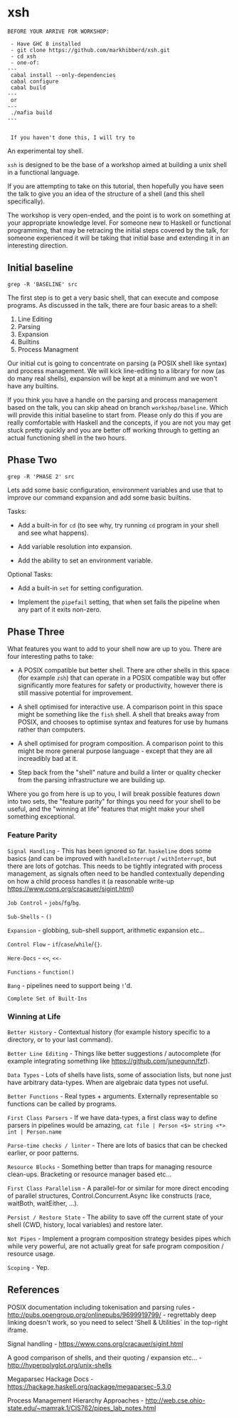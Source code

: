 xsh
===

```
BEFORE YOUR ARRIVE FOR WORKSHOP:

 - Have GHC 8 installed
 - git clone https://github.com/markhibberd/xsh.git
 - cd xsh
 - one-of:
---
 cabal install --only-dependencies
 cabal configure
 cabal build
---
 or
---
 ./mafia build 
---


 If you haven't done this, I will try to 
```

An experimental toy shell.

`xsh` is designed to be the base of a workshop aimed at building a
unix shell in a functional language.

If you are attempting to take on this tutorial, then hopefully you
have seen the talk to give you an idea of the structure of a shell
(and this shell specifically).

The workshop is very open-ended, and the point is to work on something
at your appropriate knowledge level. For someone new to Haskell or
functional programming, that may be retracing the initial steps
covered by the talk, for someone experienced it will be taking that
initial base and extending it in an interesting direction.


Initial baseline
----------------


```
grep -R 'BASELINE' src
```

The first step is to get a very basic shell, that can execute and
compose programs. As discussed in the talk, there are four basic areas
to a shell:

 1. Line Editing
 2. Parsing
 3. Expansion
 4. Builtins
 5. Process Managment

Our initial cut is going to concentrate on parsing (a POSIX shell like
syntax) and process management. We will kick line-editing to a
library for now (as do many real shells), expansion will be kept at a
minimum and we won't have any builtins.

If you think you have a handle on the parsing and process management based
on the talk, you can skip ahead on branch `workshop/baseline`. Which will
provide this initial baseline to start from. Please only do this if you
are really comfortable with Haskell and the concepts, if you are not you
may get stuck pretty quickly and you are better off working through to
getting an actual functioning shell in the two hours.

Phase Two
---------

```
grep -R 'PHASE 2' src
```

Lets add some basic configuration, environment variables and use that
to improve our command expansion and add some basic builtins.

Tasks:

 - Add a built-in for `cd` (to see why, try running `cd` program in
   your shell and see what happens).

 - Add variable resolution into expansion.

 - Add the ability to set an environment variable.

Optional Tasks:

 - Add a built-in `set` for setting configuration.

 - Implement the `pipefail` setting, that when set fails the pipeline
   when any part of it exits non-zero.

Phase Three
-----------

What features you want to add to your shell now are up to you. There are
four interesting paths to take:

 - A POSIX compatible but better shell. There are other shells in this
   space (for example `zsh`) that can operate in a POSIX compatible
   way but offer significantly more features for safety or
   productivity, however there is still massive potential for
   improvement.

 - A shell optimised for interactive use. A comparison point in this
   space might be something like the `fish` shell. A shell that breaks
   away from POSIX, and chooses to optimise syntax and features for
   use by humans rather than computers.

 - A shell optimised for program composition. A comparison point to
   this might be more general purpose language - except that they are
   all increadibly bad at it.

 - Step back from the "shell" nature and build a linter or quality
   checker from the parsing infrastructure we are building up.

Where you go from here is up to you, I will break possible features
down into two sets, the "feature parity" for things you need for your
shell to be useful, and the "winning at life" features that might make
your shell something exceptional.

### Feature Parity

`Signal Handling` - This has been ignored so far. `haskeline` does
some basics (and can be improved with `handleInterrupt` /
`withInterrupt`, but there are lots of gotchas. This needs to be
tightly integrated with process management, as signals often need to
be handled contextually depending on how a child process handles it
(a reasonable write-up https://www.cons.org/cracauer/sigint.html)

`Job Control` - `jobs`/`fg`/`bg`.

`Sub-Shells` - `()`

`Expansion` - globbing, sub-shell support, arithmetic expansion etc...

`Control Flow` - `if`/`case`/`while`/`{}`.

`Here-Docs` - `<<`, `<<-`

`Functions` - `function()`

`Bang` - pipelines need to support being `!`'d.

`Complete Set of Built-Ins`


### Winning at Life

`Better History` - Contextual history (for example history specific to a
directory, or to your last command).

`Better Line Editing` - Things like better suggestions / autocomplete (for
example integrating something like https://github.com/junegunn/fzf).

`Data Types` - Lots of shells have lists, some of association lists,
but none just have arbitrary data-types. When are algebraic data types
not useful.

`Better Functions` - Real types + arguments.  Externally representable
so functions can be called by programs.

`First Class Parsers` - If we have data-types, a first class way to
define parsers in pipelines would be amazing, `cat file | Person <$>
string <*> int | Person.name`

`Parse-time checks / linter` - There are lots of basics that can be
checked earlier, or poor patterns.

`Resource Blocks` - Something better than traps for managing resource
clean-ups. Bracketing or resource manager based etc...

`First Class Parallelism` - A parallel-for or similar for more direct
encoding of parallel structures, Control.Concurrent.Async like constructs
(race, waitBoth, waitEither, ...).

`Persist / Restore State` - The ability to save off the current state
of your shell (CWD, history, local variables) and restore later.

`Not Pipes` - Implement a program composition strategy besides pipes
which while very powerful, are not actually great for safe program
composition / resource usage.

`Scoping` - Yep.


References
----------

POSIX documentation including tokenisation and parsing rules -
http://pubs.opengroup.org/onlinepubs/9699919799/ - regrettably deep
linking doesn't work, so you need to select 'Shell & Utilities` in the
top-right iframe.

Signal handling - https://www.cons.org/cracauer/sigint.html

A good comparison of shells, and their quoting / expansion etc... -
http://hyperpolyglot.org/unix-shells

Megaparsec Hackage Docs - https://hackage.haskell.org/package/megaparsec-5.3.0

Process Management Hierarchy Approaches - http://web.cse.ohio-state.edu/~mamrak.1/CIS762/pipes_lab_notes.html
